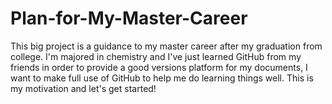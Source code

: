 # Plan-for-My-Master-Career

This big project is a guidance to my master career after my graduation from college. I'm majored in chemistry and I've just learned GitHub from my friends in order to provide a good versions platform for my documents, I want to make full use of GitHub to help me do learning things well. This is my motivation and let's get started!
